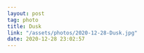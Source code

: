 ```yaml
---
layout: post
tag: photo
title: Dusk
link: "/assets/photos/2020-12-28-Dusk.jpg"
date: 2020-12-28 23:02:57
---
```


